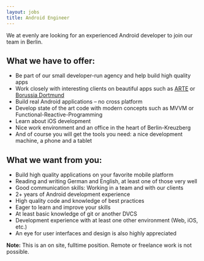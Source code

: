```yaml
---
layout: jobs
title: Android Engineer
---
```

    
We at evenly are looking for an experienced Android developer to join our team in Berlin.    
    
## What we have to offer:

- Be part of our small developer-run agency and help build high quality apps
- Work closely with interesting clients on beautiful apps such as [ARTE](/projects/arte/) or [Borussia Dortmund](/projects/bvb/)     
- Build real Android applications – no cross platform
- Develop state of the art code with modern concepts such as MVVM or Functional-Reactive-Programming
- Learn about iOS development
- Nice work environment and an office in the heart of Berlin-Kreuzberg
- And of course you will get the tools you need: a nice development machine, a phone and a tablet


## What we want from you:

- Build high quality applications on your favorite mobile platform
- Reading and writing German and English, at least one of those very well
- Good communication skills: Working in a team and with our clients
- 2+ years of Android development experience
- High quality code and knowledge of best practices
- Eager to learn and improve your skills
- At least basic knowledge of git or another DVCS
- Development experience with at least one other environment (Web, iOS, etc.)
- An eye for user interfaces and design is also highly appreciated

**Note:** This is an on site, fulltime position. Remote or freelance work is not possible.